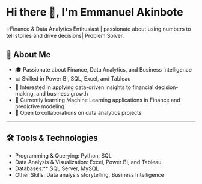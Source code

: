 # Hi there 👋, I'm Emmanuel Akinbote

💡Finance & Data Analytics Enthusiast | passionate about using numbers to tell stories and drive decisions| Problem Solver.

## 🚀 About Me
- 🎓 Passionate about Finance, Data Analytics, and Business Intelligence
- 📊 Skilled in Power BI, SQL, Excel, and Tableau
- 💼 Interested in applying data-driven insights to financial decision-making, and business growth
- 🌱 Currently learning Machine Learning applications in Finance and predictive modeling 
- 🤝 Open to collaborations on data analytics projects

---

## 🛠️ Tools & Technologies
- Programming & Querying: Python, SQL  
- Data Analysis & Visualization: Excel, Power BI, and Tableau
- Databases:** SQL Server, MySQL  
- Other Skills: Data analysis storytelling, Business Intelligence  

